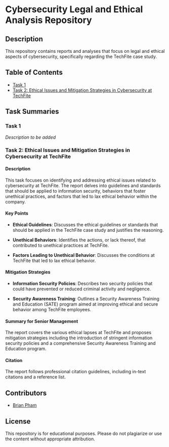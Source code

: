 # Cybersecurity Legal and Ethical Analysis Repository

## Description

This repository contains reports and analyses that focus on legal and ethical aspects of cybersecurity, specifically regarding the TechFite case study.

## Table of Contents

- [Task 1](./Task1/Task1-Report.docx)
- [Task 2: Ethical Issues and Mitigation Strategies in Cybersecurity at TechFite](./Techfite%20Report%202.docx)


## Task Summaries

### Task 1

*Description to be added*

### Task 2: Ethical Issues and Mitigation Strategies in Cybersecurity at TechFite

#### Description

This task focuses on identifying and addressing ethical issues related to cybersecurity at TechFite. The report delves into guidelines and standards that should be applied to information security, behaviors that foster unethical practices, and factors that led to lax ethical behavior within the company.

#### Key Points

- **Ethical Guidelines**: Discusses the ethical guidelines or standards that should be applied in the TechFite case study and justifies the reasoning.
  
- **Unethical Behaviors**: Identifies the actions, or lack thereof, that contributed to unethical practices at TechFite.

- **Factors Leading to Unethical Behavior**: Discusses the conditions at TechFite that led to lax ethical behavior.

#### Mitigation Strategies

- **Information Security Policies**: Describes two security policies that could have prevented or reduced criminal activity and negligence.
  
- **Security Awareness Training**: Outlines a Security Awareness Training and Education (SATE) program aimed at improving ethical and secure behavior among TechFite employees.

#### Summary for Senior Management

The report covers the various ethical lapses at TechFite and proposes mitigation strategies including the introduction of stringent information security policies and a comprehensive Security Awareness Training and Education program.

#### Citation

The report follows professional citation guidelines, including in-text citations and a reference list.

## Contributors

- [Brian Pham](https://github.com/BrianPham2595)

## License

This repository is for educational purposes. Please do not plagiarize or use the content without appropriate attribution.
